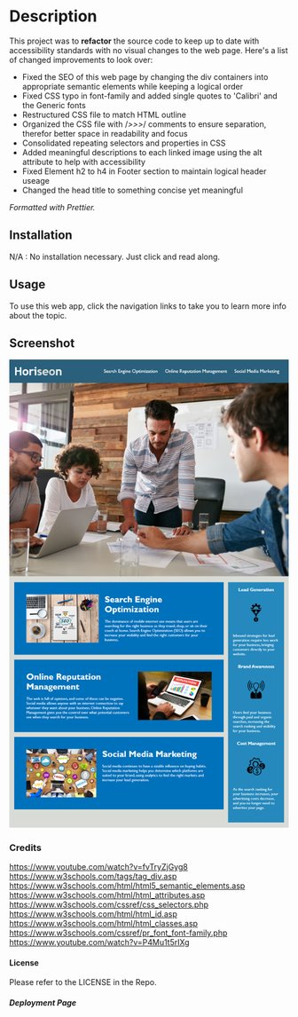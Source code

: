 # Description
This project was to **refactor** the source code to keep up to date with accessibility standards with no visual changes to the web page.
Here's a list of changed improvements to look over:

- Fixed the SEO of this web page by changing the div containers into appropriate semantic elements while keeping a logical order
- Fixed CSS typo in font-family and added single quotes to 'Calibri' and the Generic fonts
- Restructured CSS file to match HTML outline
- Organized the CSS file with /*>>>*/ comments to ensure separation, therefor better space in readability and focus
- Consolidated repeating selectors and properties in CSS
- Added meaningful descriptions to each linked image using the alt attribute to help with accessibility
- Fixed Element h2 to h4 in Footer section to maintain logical header useage
- Changed the head title to something concise yet meaningful

*Formatted with Prettier.*

## Installation
N/A : No installation necessary. Just click and read along.

## Usage
To use this web app, click the navigation links to take you to learn more info about the topic.

## Screenshot
![A screenshot of the website.](./assets/images/screenshot.png)

### Credits
https://www.youtube.com/watch?v=fvTryZjGyg8
https://www.w3schools.com/tags/tag_div.asp
https://www.w3schools.com/html/html5_semantic_elements.asp
https://www.w3schools.com/html/html_attributes.asp
https://www.w3schools.com/cssref/css_selectors.php
https://www.w3schools.com/html/html_id.asp
https://www.w3schools.com/html/html_classes.asp
https://www.w3schools.com/cssref/pr_font_font-family.php
https://www.youtube.com/watch?v=P4Mu1t5rIXg

#### License
Please refer to the LICENSE in the Repo.

##### Deployment Page
